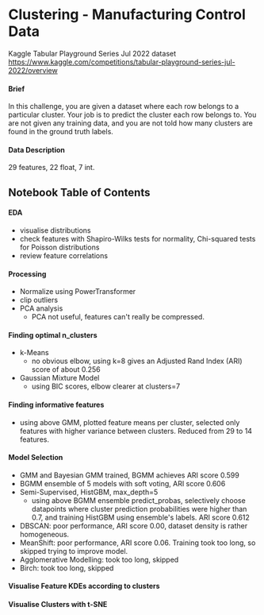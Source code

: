 # Clustering - Manufacturing Control Data
Kaggle Tabular Playground Series Jul 2022 dataset
https://www.kaggle.com/competitions/tabular-playground-series-jul-2022/overview

#### Brief
In this challenge, you are given a dataset where each row belongs to a particular cluster. Your job is to predict the cluster each row belongs to. You are not given any training data, and you are not told how many clusters are found in the ground truth labels. 

#### Data Description
29 features, 22 float, 7 int.


## Notebook Table of Contents
#### EDA
- visualise distributions
- check features with Shapiro-Wilks tests for normality, Chi-squared tests for Poisson distributions
- review feature correlations
#### Processing
- Normalize using PowerTransformer
- clip outliers
- PCA analysis
  - PCA not useful, features can't really be compressed.
#### Finding optimal n_clusters
- k-Means
  - no obvious elbow, using k=8 gives an Adjusted Rand Index (ARI) score of about 0.256
- Gaussian Mixture Model
  - using BIC scores, elbow clearer at clusters=7
#### Finding informative features
- using above GMM, plotted feature means per cluster, selected only features with higher variance between clusters. Reduced from 29 to 14 features.
#### Model Selection
- GMM and Bayesian GMM trained, BGMM achieves ARI score 0.599
- BGMM ensemble of 5 models with soft voting, ARI score 0.606
- Semi-Supervised, HistGBM, max_depth=5
  - using above BGMM ensemble predict_probas, selectively choose datapoints where cluster prediction probabilities were higher than 0.7, and training HistGBM using ensemble's labels. ARI score 0.612
- DBSCAN: poor performance, ARI score 0.00, dataset density is rather homogeneous.
- MeanShift: poor performance, ARI score 0.06. Training took too long, so skipped trying to improve model.
- Agglomerative Modelling: took too long, skipped
- Birch: took too long, skipped
#### Visualise Feature KDEs according to clusters
#### Visualise Clusters with t-SNE



  

